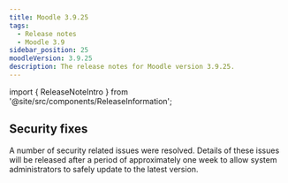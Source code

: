 ```yaml
---
title: Moodle 3.9.25
tags:
  - Release notes
  - Moodle 3.9
sidebar_position: 25
moodleVersion: 3.9.25
description: The release notes for Moodle version 3.9.25.
---
```


import { ReleaseNoteIntro } from '@site/src/components/ReleaseInformation';

<ReleaseNoteIntro releaseName={frontMatter.moodleVersion} />

## Security fixes

A number of security related issues were resolved. Details of these issues will be released after a period of approximately one week to allow system administrators to safely update to the latest version.
